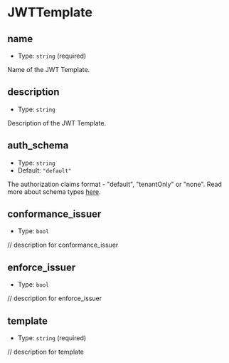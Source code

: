 
JWTTemplate
===========



name
----

- Type: `string` (required)

Name of the JWT Template.



description
-----------

- Type: `string` 

Description of the JWT Template.



auth_schema
-----------

- Type: `string` 
- Default: `"default"`

The authorization claims format - "default", "tenantOnly" or "none". Read more about schema types [here](https://docs.descope.com/project-settings/jwt-templates).



conformance_issuer
------------------

- Type: `bool` 

// description for conformance_issuer



enforce_issuer
--------------

- Type: `bool` 

// description for enforce_issuer



template
--------

- Type: `string` (required)

// description for template
